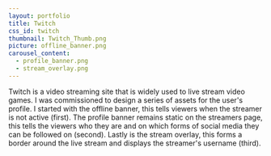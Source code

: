 ```yaml
---
layout: portfolio
title: Twitch
css_id: twitch
thumbnail: Twitch_Thumb.png
picture: offline_banner.png
carousel_content:
  - profile_banner.png
  - stream_overlay.png
---
```

Twitch is a video streaming site that is widely used to live stream video games. I was commissioned to design a series of assets for the user's profile. I started with the offline banner, this tells viewers when the streamer is not active (first). The profile banner remains static on the streamers page, this tells the viewers who they are and on which forms of social media they can be followed on (second). Lastly is the stream overlay, this forms a border around the live stream and displays the streamer's username (third).
